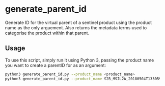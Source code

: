 # generate_parent_id
Generate ID for the virtual parent of a sentinel product using the product name as the only arguement. Also returns the metadata terms used to categorise the product within that parent.

## Usage

To use this script, simply run it using Python 3, passing the product name you want to create a parentID for as an argument:

```bash
python3 generate_parent_id.py --product_name <product_name>
python3 generate_parent_id.py --product_name S2B_MSIL2A_20180504T133059_N0500_R024_T27XWB_20230812T061053